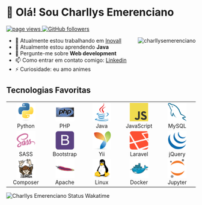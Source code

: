 # 👋 Olá! Sou Charllys Emerenciano


<p align="left">
  <a href="https://github.com/charllysemerenciano/charllysemerenciano">
    <img src="https://komarev.com/ghpvc/?username=charllysemerenciano" alt="page views" />
  </a>
  <a href="https://github.com/charllysemerenciano?tab=followers">
    <img alt="GitHub followers" src="https://img.shields.io/github/followers/charllysemerenciano?color=green&logo=github">
  </a>
</p>

<a href="#title">
<img align="right" src="https://github-readme-stats.vercel.app/api?username=charllysemerenciano&show_icons=true&locale=en" alt="charllysemerenciano" />
</a>


- 🔭 Atualmente estou trabalhando em <a target="_blank" href="https://inovall.com.br">Inovall</a>
- 🌱 Atualmente estou aprendendo <strong>Java</strong>
- 💬 Pergunte-me sobre <strong>Web development</strong>
- 📫 Como entrar em contato comigo: <a target="_blank"  href="https://www.linkedin.com/in/charllysemerenciano/">Linkedin</a>
- ⚡ Curiosidade: eu amo animes



## Tecnologias Favoritas

<table>
  <tr>
    <td align="center" width="100">
      <img src="img/python-original.svg" width="50" height="50" alt="Python" />
      <br>Python
    </td>
    <td align="center" width="100">
      <img src="img/php-original.svg" width="50" height="50" alt="PHP" />
      <br>PHP
    </td>
    <td align="center" width="100">
      <img src="img/java-original.svg" width="50" height="50" alt="Java" />
      <br>Java
    </td>
    <td align="center" width="100">
      <img src="img/javascript-original.svg" width="50" height="50" alt="JavaScript" />
      <br>JavaScript
    </td>
    <td align="center" width="100">
      <img src="img/mysql-original.svg" width="50" height="50" alt="MySQL" />
      <br>MySQL
    </td>
  </tr>
  <tr>
    <td align="center" width="100">
      <img src="img/sass-original.svg" width="50" height="50" alt="SASS" />
        <br>SASS
    </td>
    <td align="center" width="100">
            <img src="img/bootstrap-plain.svg" width="50" height="50" alt="Bootstrap" />
        <br>Bootstrap
    </td>
    <td align="center" width="100">
            <img src="img/yii-original.svg" width="50" height="50" alt="Yii" />
        <br>Yii
    </td>
    <td align="center" width="100">
        <img src="img/laravel-plain.svg" width="50" height="50" alt="Laravel" />
        <br>Laravel
    </td>
    <td align="center" width="100">
      <img src="img/jquery-original.svg" width="50" height="50" alt="jQuery" />
        <br>jQuery
    </td>
  </tr>
  <tr>
    <td align="center" width="100">
            <img src="img/composer-original.svg" width="50" height="50" alt="Composer" />
        <br>Composer
    </td>
    <td align="center" width="100">
            <img src="img/apache-original.svg" width="50" height="50" alt="Apache" />
        <br>Apache
    </td>
    <td align="center" width="100">
            <img src="img/linux-original.svg" width="50" height="50" alt="Linux" />
        <br>Linux
    </td>
    <td align="center" width="100">
            <img src="img/docker-original.svg" width="50" height="50" alt="Docker" />
        <br>Docker
    </td>
    <td align="center" width="100">
            <img src="img/jupyter-original.svg" width="50" height="50" alt="Jupyter" />
        <br>Jupyter
    </td>
  </tr>
</table>

![Charllys Emerenciano Status Wakatime](https://github-readme-stats.vercel.app/api/wakatime?username=charllysemerenciano)
